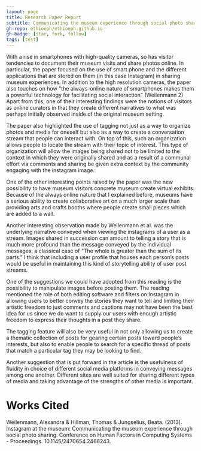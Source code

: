 ```yaml
---
layout: page
title: Research Paper Report
subtitle: Communicating the museum experience through social photo sharing
gh-repo: ethioeph/ethioeph.github.io
gh-badge: [star, fork, follow]
tags: [test]
---
```


With a rise in smartphones with high-quality cameras, so has visitor tendencies to document their museum visits and share photos online. In particular, the paper focused on the use of smart phone and the different applications that are stored on them (in this case Instagram) in sharing museum experiences. In addition to the high resolution cameras, the paper also touches on how "the always-online nature of smartphones makes them a powerful technology for facilitating social interaction" (Weilenmann 2) Apart from this,  one of their interesting findings were the notions of visitors as online curators in that they create different narratives to what was perhaps initially observed inside of the original museum setting. 

The paper also highlighted the use of tagging not just as a way to organize photos and media for oneself but also as a way to create a conversation stream that people can interact with. On top of this, such an organization allows people to locate the stream with their topic of interest. This type of organization will allow the images being shared not to be limited to the context in which they were originally shared and as a result of a communal effort via comments and sharing be given extra context by the community engaging with the instagram image. 

One of the other interesting points raised by the paper was the new possibility to have museum visitors concrete museum create virtual exhibits. Because of the always online nature that I explained before, museums have a serious ability to create collaborative art on a much larger scale than providing arts and crafts booths where people create small pieces which are added to a wall. 

Another interesting observation made by  Weilenmann et al. was the underlying narrative conveyed when viewing the instagrams of a user as a stream. Images shared in succession can amount to telling a story that is much more profound than the message conveyed by the individual messages, a classical case of “The whole is greater than the sum of its parts.” I think that including a user profile that houses each person’s posts would be useful in maintaining this kind of storytelling ability of user post streams. 

One of the suggestions we could have adopted from this reading is the possibility to manipulate images before posting them. The reading mentioned the role of both editing software and filters on Instagram in allowing users to better convey the stories they want to tell and limiting their artistic freedom to just comments and captions may not have been the best idea for us since we do want to supply our users with enough artistic freedom to express their thoughts in a post they share. 

The tagging feature will also be very useful in not only allowing us to create a thematic collection of posts for gearing certain posts toward people’s interests, but also to enable people to search for a specific thread of posts that match a particular tag they may be looking to find.

Another suggestion that is put forward in the article is the usefulness of fluidity in choice of different social media platforms in conveying messages among one another. Different sites are well suited for sharing different types of media and taking advantage of the strengths of other media is important. 




# Works Cited
Weilenmann, Alexandra & Hillman, Thomas & Jungselius, Beata. (2013). Instagram at the museum: Communicating the museum experience through social photo sharing. Conference on Human Factors in Computing Systems - Proceedings. 10.1145/2470654.2466243. 
